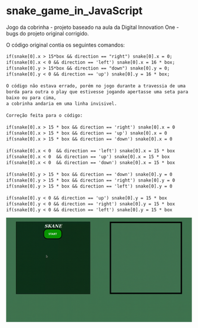 # snake_game_in_JavaScript

Jogo da cobrinha - projeto baseado na aula da Digital Innovation One - bugs do projeto original corrigido.

O código original contia os seguintes comandos:

    if(snake[0].x > 15*box && direction == "right") snake[0].x = 0;
    if(snake[0].x < 0 && direction == 'left') snake[0].x = 16 * box;
    if(snake[0].y > 15*box && direction == "down") snake[0].y = 0;
    if(snake[0].y < 0 && direction == 'up') snake[0].y = 16 * box;
    
    O código não estava errado, porém no jogo durante a travessia de uma borda para outra o play que estivesse jogando apertasse uma seta para baixo ou para cima, 
    a cobrinha andaria em uma linha invisivel.
    
    Correção feita para o código:
    
    if(snake[0].x > 15 * box && direction == 'right') snake[0].x = 0
    if(snake[0].x > 15 * box && direction == 'up') snake[0].x = 0
    if(snake[0].x > 15 * box && direction == 'down') snake[0].x = 0

    if(snake[0].x < 0  && direction == 'left') snake[0].x = 15 * box
    if(snake[0].x < 0  && direction == 'up') snake[0].x = 15 * box
    if(snake[0].x < 0  && direction == 'down') snake[0].x = 15 * box

    if(snake[0].y > 15 * box && direction == 'down') snake[0].y = 0
    if(snake[0].y > 15 * box && direction == 'right') snake[0].y = 0
    if(snake[0].y > 15 * box && direction == 'left') snake[0].y = 0

    if(snake[0].y < 0 && direction == 'up') snake[0].y = 15 * box
    if(snake[0].y < 0 && direction == 'right') snake[0].y = 15 * box
    if(snake[0].y < 0 && direction == 'left') snake[0].y = 15 * box
    
![Lâmpada](https://raw.githubusercontent.com/PauloSantos1109/snake_game_in_JavaScript/main/project_gif.gif)
